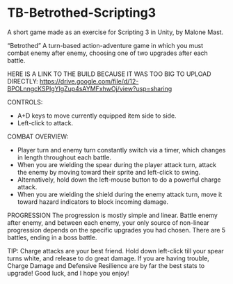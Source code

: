 # TB-Betrothed-Scripting3
A short game made as an exercise for Scripting 3 in Unity, by Malone Mast.

“Betrothed”
A turn-based action-adventure game in which you must combat enemy after enemy, choosing one of two upgrades after each battle.

HERE IS A LINK TO THE BUILD BECAUSE IT WAS TOO BIG TO UPLOAD DIRECTLY: https://drive.google.com/file/d/12-BPOLnngcKSPlgYlgZup4sAYMFxhwOj/view?usp=sharing

CONTROLS:
- A+D keys to move currently equipped item side to side.
- Left-click to attack.

COMBAT OVERVIEW:
- Player turn and enemy turn constantly switch via a timer, which changes in length throughout each battle.
- When you are wielding the spear during the player attack turn, attack the enemy by moving toward their sprite and left-click to swing.
- Alternatively, hold down the left-mouse button to do a powerful charge attack.
- When you are wielding the shield during the enemy attack turn, move it toward hazard indicators to block incoming damage.

PROGRESSION
The progression is mostly simple and linear. Battle enemy after enemy, and between each enemy, your only source of non-linear progression depends on the specific upgrades you had chosen. 
There are 5 battles, ending in a boss battle. 

TIP: Charge attacks are your best friend. Hold down left-click till your spear turns white, and release to do great damage.
If you are having trouble, Charge Damage and Defensive Resilience are by far the best stats to upgrade! 
Good luck, and I hope you enjoy!
